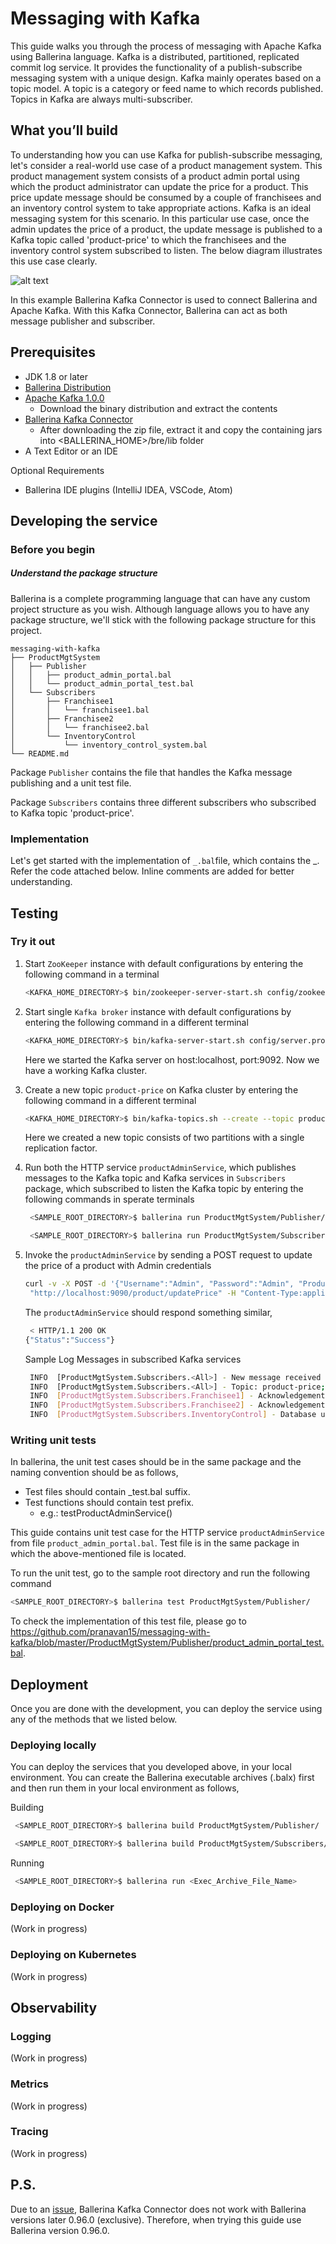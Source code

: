 # Messaging with Kafka
This guide walks you through the process of messaging with Apache Kafka using Ballerina language. Kafka is a distributed, partitioned, replicated commit log service. It provides the functionality of a publish-subscribe messaging system with a unique design. Kafka mainly operates based on a topic model. A topic is a category or feed name to which records published. Topics in Kafka are always multi-subscriber.

## <a name="what-you-build"></a>  What you’ll build
To understanding how you can use Kafka for publish-subscribe messaging, let's consider a real-world use case of a product management system. This product management system consists of a product admin portal using which the product administrator can update the price for a product. This price update message should be consumed by a couple of franchisees and an inventory control system to take appropriate actions. Kafka is an ideal messaging system for this scenario. In this particular use case, once the admin updates the price of a product, the update message is published to a Kafka topic called 'product-price' to which the franchisees and the inventory control system subscribed to listen. The below diagram illustrates this use case clearly.


![alt text](https://github.com/pranavan15/messaging-with-kafka/blob/master/images/Kafka.png)


In this example Ballerina Kafka Connector is used to connect Ballerina and Apache Kafka. With this Kafka Connector, Ballerina can act as both message publisher and subscriber.

## <a name="pre-req"></a> Prerequisites
- JDK 1.8 or later
- [Ballerina Distribution](https://ballerinalang.org/docs/quick-tour/quick-tour/#install-ballerina)
- [Apache Kafka 1.0.0](https://kafka.apache.org/downloads)
  * Download the binary distribution and extract the contents
- [Ballerina Kafka Connector](https://github.com/wso2-ballerina/package-kafka)
  * After downloading the zip file, extract it and copy the containing jars into <BALLERINA_HOME>/bre/lib folder
- A Text Editor or an IDE 

Optional Requirements
- Ballerina IDE plugins (IntelliJ IDEA, VSCode, Atom)

## <a name="developing-service"></a> Developing the service

### <a name="before-begin"></a> Before you begin
##### Understand the package structure
Ballerina is a complete programming language that can have any custom project structure as you wish. Although language allows you to have any package structure, we'll stick with the following package structure for this project.

```
messaging-with-kafka
├── ProductMgtSystem
│   ├── Publisher
│   │   ├── product_admin_portal.bal
│   │   └── product_admin_portal_test.bal
│   └── Subscribers
│       ├── Franchisee1
│       │   └── franchisee1.bal
│       ├── Franchisee2
│       │   └── franchisee2.bal
│       └── InventoryControl
│           └── inventory_control_system.bal
└── README.md

```

Package `Publisher` contains the file that handles the Kafka message publishing and a unit test file. 

Package `Subscribers` contains three different subscribers who subscribed to Kafka topic 'product-price'.


### <a name="Implementation"></a> Implementation

Let's get started with the implementation of `_.bal`file, which contains the _. Refer the code attached below. Inline comments are added for better understanding.

## <a name="testing"></a> Testing 

### <a name="try-it"></a> Try it out

1. Start `ZooKeeper` instance with default configurations by entering the following command in a terminal

   ```bash
   <KAFKA_HOME_DIRECTORY>$ bin/zookeeper-server-start.sh config/zookeeper.properties
   ```

2. Start single `Kafka broker` instance with default configurations by entering the following command in a different terminal

   ```bash
   <KAFKA_HOME_DIRECTORY>$ bin/kafka-server-start.sh config/server.properties
   ```
   Here we started the Kafka server on host:localhost, port:9092. Now we have a working Kafka cluster.

3. Create a new topic `product-price` on Kafka cluster by entering the following command in a different terminal 

   ```bash
   <KAFKA_HOME_DIRECTORY>$ bin/kafka-topics.sh --create --topic product-price --zookeeper localhost:2181 --replication-factor 1 --partitions 2
   ```
   Here we created a new topic consists of two partitions with a single replication factor.
   
4. Run both the HTTP service `productAdminService`, which publishes messages to the Kafka topic and Kafka services in `Subscribers` package, which subscribed to listen the Kafka topic by entering the following commands in sperate terminals

   ```bash
    <SAMPLE_ROOT_DIRECTORY>$ ballerina run ProductMgtSystem/Publisher/
   ```

   ```bash
    <SAMPLE_ROOT_DIRECTORY>$ ballerina run ProductMgtSystem/Subscribers/<Subscriber_Package_Name>/
   ```
   
5.  Invoke the `productAdminService` by sending a POST request to update the price of a product with Admin credentials

    ```bash
    curl -v -X POST -d '{"Username":"Admin", "Password":"Admin", "Product":"ABC", "Price":100.00}' \
     "http://localhost:9090/product/updatePrice" -H "Content-Type:application/json"
    ```

    The `productAdminService` should respond something similar,
    ```bash
     < HTTP/1.1 200 OK
    {"Status":"Success"}
    ```

    Sample Log Messages in subscribed Kafka services
    ```bash
     INFO  [ProductMgtSystem.Subscribers.<All>] - New message received from the product admin 
     INFO  [ProductMgtSystem.Subscribers.<All>] - Topic: product-price; Received Message {"Product":"ABC","UpdatedPrice":100.0} 
     INFO  [ProductMgtSystem.Subscribers.Franchisee1] - Acknowledgement from Franchisee 1 
     INFO  [ProductMgtSystem.Subscribers.Franchisee2] - Acknowledgement from Franchisee 2 
     INFO  [ProductMgtSystem.Subscribers.InventoryControl] - Database updated with the new price for the specified product
    ```

### <a name="unit-testing"></a> Writing unit tests 

In ballerina, the unit test cases should be in the same package and the naming convention should be as follows,
* Test files should contain _test.bal suffix.
* Test functions should contain test prefix.
  * e.g.: testProductAdminService()

This guide contains unit test case for the HTTP service `productAdminService` from file `product_admin_portal.bal`. Test file is in the same package in which the above-mentioned file is located.

To run the unit test, go to the sample root directory and run the following command
   ```bash
   <SAMPLE_ROOT_DIRECTORY>$ ballerina test ProductMgtSystem/Publisher/
   ```

To check the implementation of this test file, please go to https://github.com/pranavan15/messaging-with-kafka/blob/master/ProductMgtSystem/Publisher/product_admin_portal_test.bal.

## <a name="deploying-the-scenario"></a> Deployment

Once you are done with the development, you can deploy the service using any of the methods that we listed below. 

### <a name="deploying-on-locally"></a> Deploying locally
You can deploy the services that you developed above, in your local environment. You can create the Ballerina executable archives (.balx) first and then run them in your local environment as follows,

Building 
   ```bash
    <SAMPLE_ROOT_DIRECTORY>$ ballerina build ProductMgtSystem/Publisher/

    <SAMPLE_ROOT_DIRECTORY>$ ballerina build ProductMgtSystem/Subscribers/<Subscriber_Package_Name>/

   ```

Running
   ```bash
    <SAMPLE_ROOT_DIRECTORY>$ ballerina run <Exec_Archive_File_Name>

   ```

### <a name="deploying-on-docker"></a> Deploying on Docker
(Work in progress) 

### <a name="deploying-on-k8s"></a> Deploying on Kubernetes
(Work in progress) 


## <a name="observability"></a> Observability 

### <a name="logging"></a> Logging
(Work in progress) 

### <a name="metrics"></a> Metrics
(Work in progress) 


### <a name="tracing"></a> Tracing 
(Work in progress) 


## P.S.

Due to an [issue](https://github.com/wso2-ballerina/package-kafka/issues/2), Ballerina Kafka Connector does not work with Ballerina versions later 0.96.0 (exclusive). Therefore, when trying this guide use Ballerina version 0.96.0.
